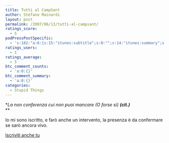 ```yaml
---
title: Tutti al CampSant
author: Stefano Mainardi
layout: post
permalink: /2007/06/13/tutti-al-campsant/
ratings_score:
  - 5
podPressPostSpecific:
  - 's:182:"a:6:{s:15:"itunes:subtitle";s:0:"";s:14:"itunes:summary";s:0:"";s:15:"itunes:keywords";s:0:"";s:13:"itunes:author";s:0:"";s:15:"itunes:explicit";s:0:"";s:12:"itunes:block";s:2:"no";}";'
ratings_users:
  - 1
ratings_average:
  - 5
btc_comment_counts:
  - 'a:0:{}'
btc_comment_summary:
  - 'a:0:{}'
categories:
  - Stupid Things
---
```

**La non conferenza cui non puoi mancare (O forse sì) ***(cit.)****  
**

Io mi sono iscritto, e farò anche un intervento, la presenza è da confermare se sarò ancora vivo.

[Iscriviti anche tu][1]

 [1]: http://www.barcamp.org/CampSant